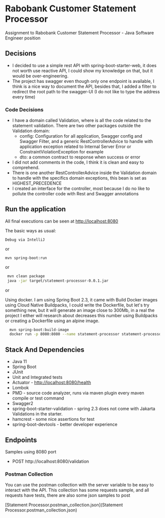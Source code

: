 # Rabobank Customer Statement Processor
 
Assignment to Rabobank Customer Statement Processor - Java Software Engineer position
 
## Decisions
 
 * I decided to use a simple rest API with spring-boot-starter-web, it does not worth use reactive API, 
 I could show my knowledge on that, but it would be over-engineering.
 *  The project has swagger even though only one endpoint is available, I think is a nice way to document the API, 
 besides that, I added a filter to redirect the root path to the swagger-UI (I do not like to type the address every time) 

### Code Decisions

* I have a domain called Validation, where is all the code related to the statement validation.
There are two other packages outside the Validation domain:
    * config: Configuration for all application, Swagger config and Swagger Filter, and a generic RestControllerAdvice
    to handle with application exception related to Internal Server Error or ConstraintViolationException for example
    * dto: a common contract to response when success or error
* I did not add comments in the code, I think it is clean and easy to comprehend.
* There is one another RestControllerAdvice inside the Validation domain to handle with the specifics domain exceptions,
this bean is set as HIGHEST_PRECEDENCE
* I created an interface for the controller, most because I do no like to pollute the controller code with 
  Rest and Swagger annotations
 
## Run the application

All final executions can be seen at [http://localhost:8080](http://localhost:8080)

The basic ways as usual:

`Debug via IntelliJ`

or

`mvn spring-boot:run`

or

```bash
 mvn clean package
 java -jar target/statement-processor-0.0.1.jar
```

or

Using docker. I am using Spring Boot 2.3, it came with Build Docker images using Cloud Native Buildpacks,
I could write the Dockerfile, but let's try something new, but it will generate an image close to 300Mb, in a real 
the project I either will research about decreases this number using Buildpacks or creating a Dockerfile using an alpine image. 

```bash
  mvn spring-boot:build-image
  docker run -p 8080:8080 --name statement-processor statement-processor:0.0.1
```
 
 ## Stack And Dependencies
 
 * Java 11
 * Spring Boot
 * JUnit
 * Unit and Integrated tests
 * Actuator - [http://localhost:8080/health](http://localhost:8080/health)
 * Lombok
 * PMD - source code analyzer, runs via maven plugin every maven compile or test command
 * Swagger2
 * spring-boot-starter-validation - spring 2.3 does not come with Jakarta Validations in the starter.
 * hamcrest - some nice assertions for test
 * spring-boot-devtools - better developer experience

 ## Endpoints
 
 Samples using 8080 port
 
 * POST http://localhost:8080/validation
 
 ### Postman Collection
 
 You can use the postman collection with the server variable to be easy to interact with the API.
 This collection has some requests sample, and all requests have tests, there are also some json samples to post

 [Statement Processor.postman_collection.json](Statement Processor.postman_collection.json)
